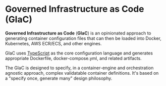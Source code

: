 # Governed Infrastructure as Code (GIaC)

**Governed Infrastructure as Code** (**GIaC**) is an opinionated approach to
generating container configuration files that can then be loaded into Docker,
Kubernetes, AWS ECR/ECS, and other engines.

GIaC uses [TypeScript](https://typescriptlang.org/) as the core configuration
language and generates appropriate Dockerfile, docker-compose.yml, and related
artifacts.

The GIaC is designed to specify, in a container-engine and orchestration
agnostic approach, complex validatable container definitions. It's based on a
"specify once, generate many" design philosophy.
